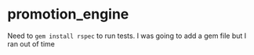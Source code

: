 # promotion_engine
Need to `gem install rspec` to run tests. I was going to add a gem file but I ran out of time
